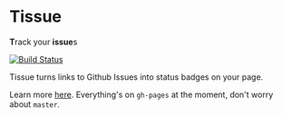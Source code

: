 Tissue
======
**T**rack your **issue**s

[![Build Status](https://secure.travis-ci.org/stenington/tissue.png?branch=gh-pages)](http://travis-ci.org/stenington/tissue)

Tissue turns links to Github Issues into status badges on your page. 

Learn more [here](http://stenington.github.com/tissue).
Everything's on `gh-pages` at the moment, don't worry about `master`.